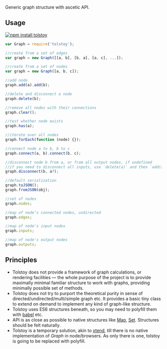 Generic graph structure with ascetic API.

## Usage

[![npm install tolstoy](https://nodei.co/npm/tolstoy.png?mini=true)](https://npmjs.org/package/tolstoy/)

```js
var Graph = require('tolstoy');

//create from a set of edges
var graph = new Graph([[a, b], [b, a], [a, c], ...]);

//create from a set of nodes
var graph = new Graph([a, b, c]);

//add node
graph.add(a).add(b);

//delete and disconnect a node
graph.delete(b);

//remove all nodes with their connections
graph.clear();

//test whether node exists
graph.has(a);

//iterate over all nodes
graph.forEach(function (node) {});

//connect node a to b, b to c
graph.connect(a, b).connect(b, c);

//disconnect node b from a, or from all output nodes, if undefined
//if you need to disconnect all inputs, use `delete(a)` and then `add(a)`.
graph.disconnect(b, a?);

//default serialization
graph.toJSON();
graph.fromJSON(obj);

//set of nodes
graph.nodes;

//map of node’s connected nodes, undirected
graph.edges;

//map of node's input nodes
graph.inputs;

//map of node's output nodes
graph.outputs;
```


## Principles

* Tolstoy does not provide a framework of graph calculations, or rendering facilities — the whole purpose of the project is to provide maximally minimal familiar structure to work with graphs, providing minimally possible set of methods.
* Tolstoy does not try to purport the theoretical purity in sense of directed/undirected/multi/simple graph etc. It provides a basic tiny class to extend on demand to implement any kind of graph-like structure.
* Tolstoy uses ES6 structures beneath, so you may need to polyfill them with [babel](https://babeljs.io/docs/setup/) etc.
* API is as close as possible to native structures like [Map](https://developer.mozilla.org/en-US/docs/Web/JavaScript/Reference/Global_Objects/Map), [Set](https://developer.mozilla.org/en-US/docs/Web/JavaScript/Reference/Global_Objects/Set). Structures should be felt naturally.
* Tolstoy is a temporary solution, akin to [xtend](https://npmjs.org/package/xtend), till there is no native implementation of _Graph_ in node/browsers. As only there is one, tolstoy is going to be replaced with polyfill.